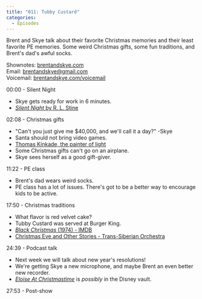 ```yaml
---
title: "011: Tubby Custard"
categories:
  - Episodes
---
```


Brent and Skye talk about their favorite Christmas memories and their least favorite PE memories. Some weird Christmas gifts, some fun traditions, and Brent's dad's awful socks.

Shownotes: [brentandskye.com](https://brentandskye.com)  
Email: [brentandskye@gmail.com](mailto:brentandskye@gmail.com)  
Voicemail: [brentandskye.com/voicemail](https://anchor.fm/brentandskye/message)

00:00 - Silent Night

* Skye gets ready for work in 6 minutes.
* [*Silent Night* by R. L. Stine](https://www.amazon.com/Silent-Night-Street-Super-Chillers/dp/0671738224)

02:08 - Christmas gifts

* "Can't you just give me $40,000, and we'll call it a day?" -Skye
* Santa should not bring video games.
* [Thomas Kinkade, the painter of light](https://thomaskinkade.com)
* Some Christmas gifts can't go on an airplane.
* Skye sees herself as a good gift-giver.

11:22 - PE class

* Brent's dad wears weird socks.
* PE class has a lot of issues. There's got to be a better way to encourage kids to be active.

17:50 - Christmas traditions

* What flavor is red velvet cake?
* Tubby Custard was served at Burger King.
* [*Black Christmas* (1974) - IMDB](https://www.imdb.com/title/tt0071222/)
* [Christmas Eve and Other Stories - Trans-Siberian Orchestra](https://www.amazon.com/dp/B001239LNQ/ref=ntt_mus_dp_dpt_1)

24:39 - Podcast talk

* Next week we will talk about new year's resolutions!
* We're getting Skye a new microphone, and maybe Brent an even better new recorder.
* [*Eloise At Christmastime*](https://movies.disney.com/eloise-at-christmastime) is *possibly* in the Disney vault.

27:53 - Post-show
